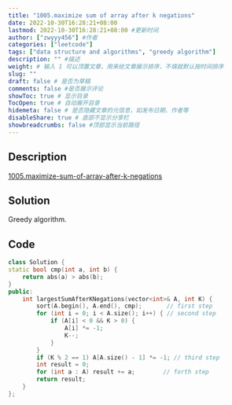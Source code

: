 ```yaml
---
title: "1005.maximize sum of array after k negations"
date: 2022-10-30T16:28:21+08:00
lastmod: 2022-10-30T16:28:21+08:00 #更新时间
author: ["zwyyy456"] #作者
categories: ["leetcode"]
tags: ["data structure and algorithms", "greedy algorithm"]
description: "" #描述
weight: # 输入 1 可以顶置文章，用来给文章展示排序，不填就默认按时间排序
slug: ""
draft: false # 是否为草稿
comments: false #是否展示评论
showToc: true # 显示目录
TocOpen: true # 自动展开目录
hidemeta: false # 是否隐藏文章的元信息，如发布日期、作者等
disableShare: true # 底部不显示分享栏
showbreadcrumbs: false #顶部显示当前路径
---
```

## Description
[1005.maximize-sum-of-array-after-k-negations](https://leetcode.com/problems/maximize-sum-of-array-after-k-negations/)

## Solution
Greedy algorithm.

## Code
```cpp
class Solution {
static bool cmp(int a, int b) {
    return abs(a) > abs(b);
}
public:
    int largestSumAfterKNegations(vector<int>& A, int K) {
        sort(A.begin(), A.end(), cmp);       // first step
        for (int i = 0; i < A.size(); i++) { // second step
            if (A[i] < 0 && K > 0) {
                A[i] *= -1;
                K--;
            }
        }
        if (K % 2 == 1) A[A.size() - 1] *= -1; // third step
        int result = 0;
        for (int a : A) result += a;        // forth step
        return result;
    }
};
```


